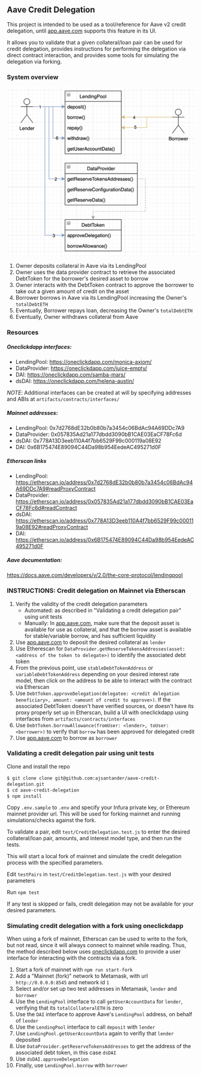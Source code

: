 ## Aave Credit Delegation

This project is intended to be used as a tool/reference for Aave v2 credit delegation, until [app.aave.com](https://app.aave.com) supports this feature in its UI.

It allows you to validate that a given collateral/loan pair can be used for credit delegation, provides instructions for performing the delegation via direct contract interaction, and provides some tools for simulating the delegation via forking.

### System overview

![credit-delegation](./imgs/credit-delegation.png)

1. Owner deposits collateral in Aave via its LendingPool
2. Owner uses the data provider contract to retrieve the associated DebtToken for the borrower's desired asset to borrow
3. Owner interacts with the DebtToken contract to approve the borrower to take out a given amount of credit on the asset
4. Borrower borrows in Aave via its LendingPool increasing the Owner's `totalDebtETH`
5. Eventually, Borrower repays loan, decreasing the Owner's `totalDebtETH`
6. Eventually, Owner withdraws collateral from Aave

### Resources

##### Oneclickdapp interfaces:
* LendingPool: https://oneclickdapp.com/monica-axiom/
* DataProvider: https://oneclickdapp.com/juice-empty/
* DAI: https://oneclickdapp.com/samba-mars/
* dsDAI: https://oneclickdapp.com/helena-austin/

_NOTE_: Additional interfaces can be created at will by specifying addresses and ABIs at `artifacts/contracts/interfaces/`

##### Mainnet addresses:
* LendingPool: 0x7d2768dE32b0b80b7a3454c06BdAc94A69DDc7A9
* DataProvider: 0x057835Ad21a177dbdd3090bB1CAE03EaCF78Fc6d
* dsDAI: 0x778A13D3eeb110A4f7bb6529F99c000119a08E92
* DAI: 0x6B175474E89094C44Da98b954EedeAC495271d0F

##### Etherscan links
* LendingPool: https://etherscan.io/address/0x7d2768dE32b0b80b7a3454c06BdAc94A69DDc7A9#readProxyContract
* DataProvider: https://etherscan.io/address/0x057835Ad21a177dbdd3090bB1CAE03EaCF78Fc6d#readContract
* dsDAI: https://etherscan.io/address/0x778A13D3eeb110A4f7bb6529F99c000119a08E92#readProxyContract
* DAI: https://etherscan.io/address/0x6B175474E89094C44Da98b954EedeAC495271d0F

##### Aave documentation:

https://docs.aave.com/developers/v/2.0/the-core-protocol/lendingpool

### INSTRUCTIONS: Credit delegation on Mainnet via Etherscan

1. Verify the validity of the credit delegation parameters
	* Automated: as described in "Validating a credit delegation pair" using unit tests
	* Manually: In [app.aave.com](https://app.aave.com), make sure that the deposit asset is available for use as collateral, and that the borrow asset is available for stable/variable borrow, and has sufficient liquidity
2. Use [app.aave.com](https://app.aave.com) to deposit the desired collateral as `lender`
3. Use Etherescan for `DataProvider.getReserveTokensAddresses(asset: <address of the token to delegate>)` to identify the associated debt token
4. From the previous point, use `stableDebtTokenAddress` or `variableDebtTokenAddress` depending on your desired interest rate model, then click on the address to be able to interact with the contract via Etherscan
7. Use `DebtToken.approveDelegation(delegatee: <credit delegation beneficiary>, amount: <amount of credit to approve>)`. If the associated DebtToken doesn't have verified sources, or doesn't have its proxy properly set up in Etherscan, build a UI with oneclickdapp using interfaces from `artifacts/contracts/interfaces`
8. Use `DebtToken.borrowAllowance(fromUser: <lender>, toUser: <borrower>)` to verify that `borrow` has been approved for delegated credit
9. Use [app.aave.com](https://app.aave.com) to borrow as `borrower`

### Validating a credit delegation pair using unit tests

Clone and install the repo

```
$ git clone clone git@github.com:ajsantander/aave-credit-delegation.git
$ cd aave-credit-delegation
$ npm install
```

Copy `.env.sample` to `.env` and specify your Infura private key, or Ethereum mainnet provider url. This will be used for forking mainnet and running simulations/checks against the fork.

To validate a pair, edit `test/CreditDelegation.test.js` to enter the desired collateral/loan pair, amounts, and interest model type, and then run the tests.

This will start a local fork of mainnet and simulate the credit delegation process with the specified parameters.

Edit `testPairs` in `test/CreditDelegation.test.js` with your desired parameters

Run `npm test`

If any test is skipped or fails, credit delegation may not be available for your desired parameters.

### Simulating credit delegation with a fork using oneclickdapp

When using a fork of mainnet, Etherscan can be used to write to the fork, but not read, since it will always connect to mainnet while reading. Thus, the method described below uses [oneclickdapp.com](https://oneclickdapp.com) to provide a user interface for interacting with the contracts via a fork.

1. Start a fork of mainnet with `npm run start-fork`
2. Add a "Mainnet (fork)" network to Metamask, with url `http://0.0.0.0:8545` and network id `1`
3. Select and/or set up two test addresses in Metamask, `lender` and `borrower`
4. Use the `LendingPool` interface to call `getUserAccountData` for `lender`, verifying that its `totalCollateralETH` is zero
5. Use the `DAI` interface to approve Aave's `LendingPool` address, on behalf of `lender`
6. Use the `LendingPool` interface to call `deposit` with `lender`
7. Use `LendingPool.getUserAccountData` again to verifiy that `lender` deposited
8. Use `DataProvider.getReserveTokensAddresses` to get the address of the associated debt token, in this case `dsDAI`
9. Use `dsDAI.approveDelegation`
10. Finally, use `LendingPool.borrow` with `borrower`
